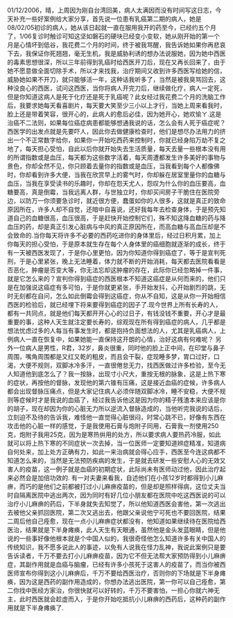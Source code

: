 01/12/2006，晴，上周因为刚自台湾回美，病人太满因而没有时间写这日志，今天补充一些好案例给大家分享，首先说一位患有乳癌第二期的病人，她是08/02/05初诊的病人，她从该日起就一直在服用我开的药至今，已经约五个月了，1/06复诊时触诊可知这坚如磐石的硬块已经变小变软，她从刚开始的第一个月是心情坏到低谷，我花费二个月的时间，终于被我骂醒，我告诉她如果你再悲哀下去，我保证你死翘翘，毫无生机，我是威胁利诱的想办法说服她，因为她中西医的毒素思想很深，所以三年前得到乳癌时给西医开刀后，现在又再长回来了，由于她不愿意做全面切除手术，所以才来找我，治疗期间又收到许多西医写给她的信，威胁她如果不开刀，就只能够活一年，这种话我听多了，当然是被我臭骂回去，这种没良心的西医，试问这西医，当你将病人开完刀后，继续做化疗，病人一定死，但是你知道这病人是死于化疗还是死于乳癌呢？此女经过我花费二个月的洗脑工作后，我要求她每天看喜剧片，每天要大笑至少三小以上才行，当她上周来看我时，脸上还是带着笑容，很开心的，此病人的愈后必佳，因为她开心，她欢愉ㄚ.这是治癌不二法则，如果每位癌症病患都能够想通我说的话，怎么会有人死于癌症呢？
西医学的出发点就是先要吓人，因此你去做健康检查时，他们是想尽办法用力的挤出一个不正常数字给你，如果你一开始吃西药来控制时，你就已经身陷万劫不复之地了，每天担心受怕，自此以后你就开始失去生活质量，每天去量一些根本没有用的所谓指数或是血压，每天都为这些数字活着，每天周遭都发生许多美好的事物与景色，你却全然不见，你只顾着去量你的指数或是血压，当我看到每个人都像佛时，你却看到许多大便，当我在欣赏早上的雾气时，你却躲在居室里量你的血糖与血压，当我在享受读书的乐趣时，你却在怨天尤人，怨叹为什么你的血压要高，血糖要高，真是倒霉，当我远离人群，与世独立时，你却买间房子干脆住在医院旁边，以防万一你须要急诊时，就近很方便，蠢蛋如你的人很多，这就是真正的致命原因所在，许多人却不自觉，还暗中自喜说，还好我每年去检查身体，于是预先知道自己的血糖很高，血压很高，于是赶快开始控制它们，殊不知这降血糖的药与降血压的药，却是真正引发心脏病与中风的真正原因所在，而高血糖与高血压却是不会致命的.当你每天将许多不必要的西药吃进你的身体里后，经过日积月累，加上你每天的担心受怕，于是原本就生存在每个人身体里的癌细胞就逐渐的成长，终于有一天被西医发现了，于是你心里更怕，因为你知道你得到癌症了，等于是宣判死刑，于是心里紧张，晚上无法睡着，体力就不断的开始消耗，每天都去医院看看是否恶化，肿瘤是否变大等，你无法忘却这肿瘤的存在，此际你已经忽略掉一件事，就是它怎么来的？宣判你得到癌症的西医根本不知道这癌症是从何而来的，他们只是在加强说这癌症有多可怕，于是你就更紧张，手开始发抖，心开始剧烈的跳，无时无刻都在自问，怎么如此倒霉会得到这癌症，你从不自知，这是从你一开始相信西医的检验后，就已经埋下将来要得到癌症的因子了.现今世界上所有长寿的人，都有一共同点，就是他们每天都开开心心的过日子，有钱没钱不重要，开心才是最重要的事，这种人天生就注定要长寿的，综观现在所有得到癌症的病人，几乎都是想法忧虑过多的人每当有事发生时，都是抱持负面想法的人，尤其是乳癌病人，上例病人一直在恢复中，如果她能一直保持这开朗的心情，治好这病有何难呢？
另外一位病人是男性，R君，32岁，鼻炎很重，同时他的脸上正中间，在印堂与鼻子周围，嘴角周围都是又红又乾的粗皮，而且会干裂，症现睡多梦，胃口过好，口渴，大便不规则，双脚冰冷多汗，一直很倦怠无力，找西医做过许多检验，至今无人知道他到底怎么了？我一按脉，出现寸小尺大，重按无根的脉象，这是上热下寒的症状，再按他的督脉，发现他的第六锥有压痛，这是接近血癌的症候，许多病人都会出现督脉压痛点，但是大家记住病人必须伴随双脚冰冷，睡不安稳，大便不规则等症候时才是我说的血癌了，经过我告诉他这是因为你的精子残渣本来应该是你的胡子，现在却因为你的心脏无力所以逆流入督脉造成的，当他听完我说的话后，立刻迫不及待的告诉我，难怪他一直觉得心脏很闷，时常心跳不已，好像有东西在攻击他的心脏一样的感觉，于是我使用石膏与炮附子同用，石膏我一剂使用250克，炮附子我用25克，因为是寒热倂用的处方，所以要求病人要热药冷服，如此就可以将上热下寒的不同症状一次去掉，当一位医师一定要知道辨症精准，知道病自何处来，加上处方正确有力，如此一来治病就会得心应手，西医至今连这病都不知道怎么来的，当然是无法预防疾病的发生，于是就去研发一些安慰人心的无效又害人的疫苗，这一例子就是血癌的初期症状，此际尚未有医师动过他，因此治疗起来必然会是加倍功效的.
有一对夫妻来看我，自述他们在小孩12岁时都得到小儿麻痹，而巧的是他们之前都被打过小儿麻痹疫苗的，但是却是照样得病，这位丈夫当时自隔离医院中逃出两次，因为同时有好几位小朋友都在医院中吃这西医说的可以治疗小儿麻痹的药后，下半身就失去知觉了，所以他知道西医会害他，第一次逃出去被他父亲抓回医院，第二次又逃出去，他跟父亲说他宁可死也不要回医院，结果二周后他自己痊愈，现在一点小儿麻痹症状都没有，他知道如果继续待在医院给西医治，结果就是下半身瘫痪，此人天生有天眼通，虽然他是金头发蓝眼睛，但是他说的一些事好像他根本就是个中国人似的，我很奇怪他怎么知道许多有关中国人的传统知识，我不愿多说此人的事迹，以免有人说我在怪力乱神，我说此案例只是要告诉读者，千万不要去打小儿麻痹疫苗，因为它不但无法帮大家预防得到小儿麻痹症，其副作用就是血癌与脑瘤，已经有许多小孩死于这害人的疫苗了，而当你被西医师宣布你得到这小儿麻痹后，千万不要给西医治疗，否则你的下场就是下半身瘫痪，因为这是西药的副作用造成的，你想办法逃出医院，第一你可以自己痊愈，第二你找中医经方家治，你很快就可以好转的，千万不要害怕，一担心你就六神无主，此时西医就会趁虚而入，于是你开始吃抵抗小儿麻痹的西药后，这种药的副作用就是下半身瘫痪了.